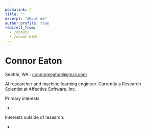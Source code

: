 ```yaml
---
permalink: /
title: ""
excerpt: "About me"
author_profile: true
redirect_from: 
  - /about/
  - /about.html
---
```


# Connor Eaton
Seattle, WA · connormeaton@gmail.com
  
AI researcher and machine learning engineer. Currently a Research Scientist at Affective Software, Inc.

Primary interests:

  -

Interests outside of research:

  - 
